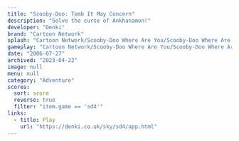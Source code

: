 ```yaml
---
title: "Scooby-Doo: Tomb It May Concern"
description: "Solve the curse of Ankhanamon!"
developer: "Denki"
brand: "Cartoon Network"
splash: "Cartoon Network/Scooby-Doo Where Are You/Scooby-Doo Where Are You Episode 4/Splash.jpg"
gameplay: "Cartoon Network/Scooby-Doo Where Are You/Scooby-Doo Where Are You Episode 4/Play02.jpg"
date: "2006-07-27"
archived: "2023-04-22"
image: null
menu: null
category: "Adventure"
scores:
  sort: score
  reverse: true
  filter: "item.game == 'sd4'"
links:
  - title: Play
    url: "https://denki.co.uk/sky/sd4/app.html"
---
```

